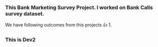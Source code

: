 ### This Bank Marketing Survey Project. I worked on Bank Calls survey dataset.
We have following outcomes from this projects 👍
1.
### This is Dev2